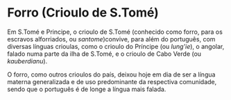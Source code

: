 # Forro (Crioulo de S.Tomé)

Em S.Tomé e Principe, o crioulo de S.Tomé (conhecido como forro, para os escravos alforriados, ou *santome*)convive, para além do português, com diversas línguas crioulas, como o crioulo do Príncipe (ou *lung'ie*), o angolar, falado numa parte da ilha de S.Tomé, e o crioulo de Cabo Verde (ou *kauberdianu*).

O forro, como outros crioulos do país, deixou hoje em dia de ser a língua materna generalizada e de uso predominante da respectiva comunidade, sendo que o português é de longe a língua mais falada.